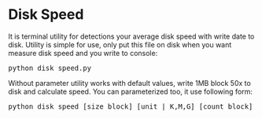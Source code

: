 <h1> Disk Speed </h1>
It is terminal utility for detections your average disk speed with write date to disk. 
Utility is simple for use, only put this file on disk when you want measure disk speed and you write to console:
<pre>
python disk_speed.py
</pre>
Without parameter utility works with default values, write 1MB block 50x to disk and calculate speed. You can parameterized too, it use following form:
<pre>
python disk_speed [size block] [unit | K,M,G] [count block]
</pre>
